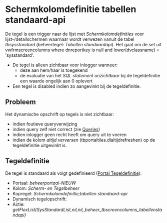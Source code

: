 # Schermkolomdefinitie tabellen standaard-api

De tegel is een trigger naar de lijst met _Schermkolomdefinities_ voor lijst-/detailschermen waarnaar wordt verwezen vanuit de tabel _tbsysstandard_ (beheertegel: _Tabellen standaardapi_). Het gaat om de set uit vwfrmscreencolumns where dnreportkey is null and lower(dvclassname) = 'sysstandard'.

- De tegel is alleen zichtbaar voor inlogger wanneer:
  - deze aan hem/haar is toegekend
  - de evaluatie van het _SQL statement onzichtbaar_ bij de tegeldefinitie een waarde ongelijk aan 0 oplevert
- Een tegel is disabled indien zo aangevinkt bij de tegeldefinitie.

## Probleem

Het dynamische opschrift op tegels is niet zichtbaar:

- indien foutieve queryverwijzing
- indien query zelf niet correct (zie [Queries](../../../../instellen_inrichten/queries.md))
- indien inlogger geen recht heeft om query uit te voeren
- indien de kolom _altijd verversen_ (tbportaltiles.dlaltijdrefreshen) op de tegeldefinitie uitgevinkt is.

## Tegeldefinitie

De tegel is standaard als volgt gedefinieerd ([Portal Tegeldefinitie](../../../../instellen_inrichten/portaldefinitie/portal_tegel.md)):

- Portaal: _beheerportaal-NIEUW_
- Kolom: _Scherm- en Tegelbeheer_
- Kopregel: _Schermkolomdefinitie;tabellen standaard-api_
- Dynamisch tegelopschrift:
- Actie: _getFlexList(SysStandardList,nil,nil,,beheer_tbscreencolumns_tabellenstandapi)_
